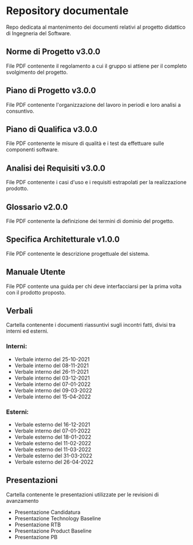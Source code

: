 # Repository documentale
Repo dedicata al mantenimento dei documenti relativi al progetto didattico di Ingegneria del Software.
## Norme di Progetto v3.0.0
File PDF contenente il regolamento a cui il gruppo si attiene per il completo svolgimento del progetto.
## Piano di Progetto v3.0.0
File PDF contenente l'organizzazione del lavoro in periodi e loro analisi a consuntivo.
## Piano di Qualifica v3.0.0
File PDF contenente le misure di qualità e i test da effettuare sulle componenti software.
## Analisi dei Requisiti v3.0.0
File PDF contenente i casi d'uso e i requisiti estrapolati per la realizzazione prodotto.
## Glossario v2.0.0
File PDF contenente la definizione dei termini di dominio del progetto.
## Specifica Architetturale v1.0.0
File PDF contenente le descrizione progettuale del sistema.
## Manuale Utente
File PDF contente una guida per chi deve interfacciarsi per la prima volta con il prodotto proposto.
## Verbali
Cartella contenente i documenti riassuntivi sugli incontri fatti, divisi tra interni ed esterni.
### Interni:
- Verbale interno del 25-10-2021
- Verbale interno del 08-11-2021
- Verbale interno del 26-11-2021
- Verbale interno del 03-12-2021
- Verbale interno del 07-01-2022
- Verbale interno del 09-03-2022
- Verbale interno del 15-04-2022
### Esterni:
- Verbale esterno del 16-12-2021
- Verbale interno del 07-01-2022
- Verbale esterno del 18-01-2022
- Verbale esterno del 11-02-2022
- Verbale esterno del 11-03-2022
- Verbale esterno del 31-03-2022
- Verbale esterno del 26-04-2022
## Presentazioni
Cartella contenente le presentazioni utilizzate per le revisioni di avanzamento
- Presentazione Candidatura
- Presentazione Technology Baseline
- Presentazione RTB
- Presentazione Product Baseline
- Presentazione PB
